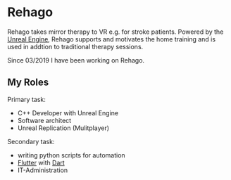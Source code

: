 
# Rehago

Rehago takes mirror therapy to VR e.g. for stroke patients. Powered by the [Unreal Engine](https://www.unrealengine.com/), Rehago supports and motivates the home training and is used in addtion to traditional therapy sessions.

Since 03/2019 I have been working on Rehago.

## My Roles

Primary task:

- C++ Developer with Unreal Engine
- Software architect
- Unreal Replication (Mulitplayer)

Secondary task:

- writing python scripts for automation
- [Flutter](https://flutter.dev) with [Dart](https://dart.dev)
- IT-Administration
